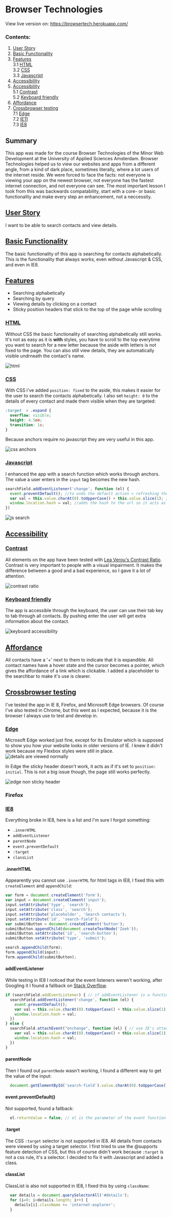 # Browser Technologies
View live version on: https://browsertech.herokuapp.com/

### Contents:
1. [User Story](#user-story)
2. [Basic Functionality](#basic-functionality)
3. [Features](#features)<br>
  3.1 [HTML](#html)<br>
  3.2 [CSS](#css)<br>
  3.3 [Javascript](#javascript)
4. [Accessibility](#accessibility)
5. [Accessibility](#accessibility)<br>
  5.1  [Contrast](#contrast)<br>
  5.2 [Keyboard friendly](#keyboard)
6. [Affordance](#affordance)
7. [Crossbrowser testing](#crossbrowser-testing)<br>
  7.1 [Edge](#edge)<br>
  7.2 [IE11](#ie11) <br>
  7.3 [IE8](#ie8)<br>

## Summary
This app was made for the course Browser Technologies of the Minor Web Development at the University of Applied Sciences Amsterdam. Browser Technologies helped us to view our websites and apps from a different angle, from a kind of dark place, sometimes literally, where a lot users of the internet reside. We were forced to face the facts: not everyone is viewing your app on the newest browser, not everyone has the fastest internet connection, and not everyone can see. The most important lesson I took from this was backwards compatability, start with a core- or basic functionality and make every step an enhancement, not a neccessity. 

## [User Story](#user-story)
I want to be able to search contacts and view details.

## [Basic Functionality](#basic-functionality)
The basic functionality of this app is searching for contacts alphabetically. This is the functionality that always works, even without Javascript & CSS, and even in IE8.

## [Features](#features)
+ Searching alphabetically
+ Searching by query
+ Viewing details by clicking on a contact
+ Sticky position headers that stick to the top of the page while scrolling

### [HTML](#html)
Without CSS the basic functionality of searching alphabetically still works. It's not as easy as it is **with** styles, you have to scroll to the top everytime you want to search for a new letter because the aside with letters is not fixed to the page. You can also still view details, they are automatically visible undrneath the contact's name.

![html](/img/html.gif)

### [CSS](#css) 
With CSS i've added `position: fixed` to the aside, this makes it easier for the user to search the contacts alphabetically. I also set `height: 0` to the details of every contact and made them visible when they are targeted:
```css
:target  > .expand {
  overflow: visible;
  height: 4.5em;
  transition: 1s;
}
```
Because anchors require no javascript they are very useful in this app.

![css anchors](/img/css.gif)

### [Javascript](#javascript)
I enhanced the app with a search function which works through anchors. The value a user enters in the `input` tag becomes the new hash.
```javascript
searchField.addEventListener('change', function (el) {
  event.preventDefault(); //to undo the default action > refreshing the page
  var val = this.value.charAt(0).toUpperCase() + this.value.slice(1); //to make sure all queries are capitalized
  window.location.hash = val; //adds the hash to the url so it acts as an anchor
})
```

![js search](/img/js.gif)

## [Accessibility](#accessibility)
### [Contrast](#contrast)
All elements on the app have been tested with [Lea Verou's Contrast Ratio](http://leaverou.github.io/contrast-ratio/). Contrast is very important to people with a visual impairment. It makes the difference between a good and a bad experience, so I gave it a lot of attention.

![contrast ratio](/img/contrast-ratio.png)

### [Keyboard friendly](#keyboard)
The app is accessible through the keyboard, the user can use their tab key to tab through all contacts. By pushing enter the user will get extra information about the contact.

![keyboard accessibility](/img/tab.gif)

## [Affordance](#affordance)
All contacts have a '+' next to them to indicate that it is expandible. All contact names have a hover state and the cursor becomes a pointer, which gives the affordance of a link which is clickable. 
I added a placeholder to the searchbar to make it's use is clearer.

## [Crossbrowser testing](#crossbrowser-testing)
I've tested the app in IE 8, Firefox, and Microsoft Edge browsers. Of course I've also tested in Chrome, but this went as I expected, because it is the browser I always use to test and develop in. 

### [Edge](#Edge)
Microsoft Edge worked just fine, except for its Emulator which is supposed to show you how your website looks in older versions of IE. I knew it didn't work because my Flexbox styles were still in place. 
![details are viewed normally](/img/edge-detail.jpg)

In Edge the sticky header doesn't work, it acts as if it's set to `position: initial`. This is not a big issue though, the page still works perfectly.

![edge non sticky header](/img/edge-sticky.jpg)

### Firefox


### [IE8](#IE8)
Everything broke in IE8, here is a list and I'm sure I forgot something:
- `.innerHTML`
- `addEventListener`
- `parentNode`
- `event.preventDefault`
- `:target`
- `classList`

#### .innerHTML
Appearently you cannot use `.innerHTML` for html tags in IE8, I fixed this with `createElement` and `appendChild`:
```javascript
var form = document.createElement('form');
var input = document.createElement('input');
input.setAttribute('type', 'search');
input.setAttribute('class', 'search');
input.setAttribute('placeholder', 'Search contacts');
input.setAttribute('id', 'search-field');
var submitButton = document.createElement('button');
submitButton.appendChild(document.createTextNode('Zoek'));
submitButton.setAttribute('id', 'search-button');
submitButton.setAttribute('type', 'submit');

search.appendChild(form);
form.appendChild(input);
form.appendChild(submitButton);
```

#### addEventListener
While testing in IE8 I noticed that the event listeners weren't working, after Googling it I found a fallback on [Stack Overflow](http://stackoverflow.com/questions/9769868/addeventlistener-not-working-in-ie8).

```javascript
if (searchField.addEventListener) { // if addEventListener is a function
  searchField.addEventListener('change', function (el) {
    event.preventDefault();
    var val = this.value.charAt(0).toUpperCase() + this.value.slice(1);
    window.location.hash = val;
  })
} else { 
  searchField.attachEvent("onchange", function (el) { // use IE's attachEvent method
    var val = this.value.charAt(0).toUpperCase() + this.value.slice(1);
    window.location.hash = val;
  })
}

```

#### parentNode
Then I found out `parentNode` wasn't working, I found a different way to get the value of the input:
```javascript
  document.getElementById('search-field').value.charAt(0).toUpperCase() + document.getElementById('search-field').value.slice(1); // to make every query be capitalized.
```

#### event.preventDefault()
Not supported, found a fallback:
```javascript
  el.returnValue = false; // el is the parameter of the event function
```

#### :target
The CSS `:target` selector is not supported in IE8. All details from contacts were viewed by using a target selector. I first tried to use the @supports feature detection of CSS, but this of course didn't work because `:target` is not a css rule, it's a selector.
I decided to fix it with Javascript and added a class.

#### classList 
ClassList is also not supported in IE8, I fixed this by using `className`:
```javascript
  var details = document.querySelectorAll('#details');
  for (i=0; i<details.length; i++) {
    details[i].className += 'internet-explorer';
  }
```
